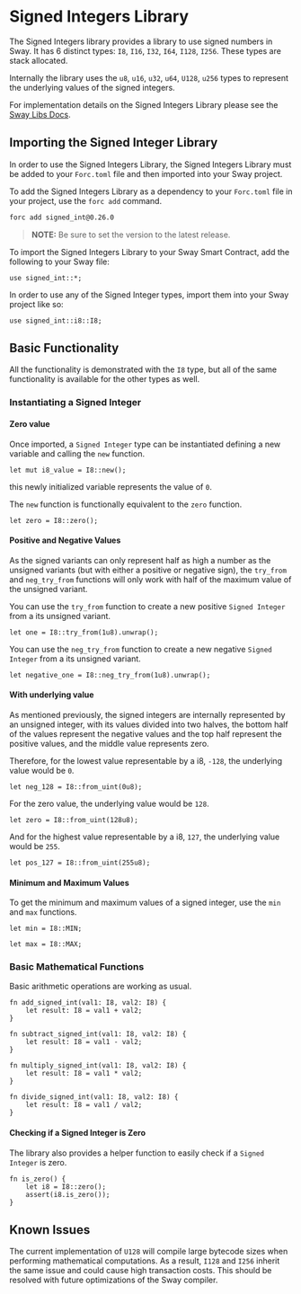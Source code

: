 # Signed Integers Library

The Signed Integers library provides a library to use signed numbers in Sway. It has 6 distinct types: `I8`, `I16`, `I32`, `I64`, `I128`, `I256`. These types are stack allocated.

Internally the library uses the `u8`, `u16`, `u32`, `u64`, `U128`, `u256` types to represent the underlying values of the signed integers.

For implementation details on the Signed Integers Library please see the [Sway Libs Docs](https://fuellabs.github.io/sway-libs/master/sway_libs/signed_int/signed_int/).

## Importing the Signed Integer Library

In order to use the Signed Integers Library, the Signed Integers Library must be added to your `Forc.toml` file and then imported into your Sway project.

To add the Signed Integers Library as a dependency to your `Forc.toml` file in your project, use the `forc add` command.

```bash
forc add signed_int@0.26.0
```

> **NOTE:** Be sure to set the version to the latest release.

To import the Signed Integers Library to your Sway Smart Contract, add the following to your Sway file:

```sway
use signed_int::*;
```

In order to use any of the Signed Integer types, import them into your Sway project like so:

```sway
use signed_int::i8::I8;
```

## Basic Functionality

All the functionality is demonstrated with the `I8` type, but all of the same functionality is available for the other types as well.

### Instantiating a Signed Integer

#### Zero value

Once imported, a `Signed Integer` type can be instantiated defining a new variable and calling the `new` function.

```sway
let mut i8_value = I8::new();
```

this newly initialized variable represents the value of `0`.

The `new` function is functionally equivalent to the `zero` function.

```sway
let zero = I8::zero();
```

#### Positive and Negative Values

As the signed variants can only represent half as high a number as the unsigned variants (but with either a positive or negative sign), the `try_from` and `neg_try_from` functions will only work with half of the maximum value of the unsigned variant.

You can use the `try_from` function to create a new positive `Signed Integer` from a its unsigned variant.

```sway
let one = I8::try_from(1u8).unwrap();
```

You can use the `neg_try_from` function to create a new negative `Signed Integer` from a its unsigned variant.

```sway
let negative_one = I8::neg_try_from(1u8).unwrap();
```

#### With underlying value

As mentioned previously, the signed integers are internally represented by an unsigned integer, with its values divided into two halves, the bottom half of the values represent the negative values and the top half represent the positive values, and the middle value represents zero.

Therefore, for the lowest value representable by a i8, `-128`, the underlying value would be `0`.

```sway
let neg_128 = I8::from_uint(0u8);
```

For the zero value, the underlying value would be `128`.

```sway
let zero = I8::from_uint(128u8);
```

And for the highest value representable by a i8, `127`, the underlying value would be `255`.

```sway
let pos_127 = I8::from_uint(255u8);
```

#### Minimum and Maximum Values

To get the minimum and maximum values of a signed integer, use the `min` and `max` functions.

```sway
let min = I8::MIN;
```

```sway
let max = I8::MAX;
```

### Basic Mathematical Functions

Basic arithmetic operations are working as usual.

```sway
fn add_signed_int(val1: I8, val2: I8) {
    let result: I8 = val1 + val2;
}

fn subtract_signed_int(val1: I8, val2: I8) {
    let result: I8 = val1 - val2;
}

fn multiply_signed_int(val1: I8, val2: I8) {
    let result: I8 = val1 * val2;
}

fn divide_signed_int(val1: I8, val2: I8) {
    let result: I8 = val1 / val2;
}
```

#### Checking if a Signed Integer is Zero

The library also provides a helper function to easily check if a `Signed Integer` is zero.

```sway
fn is_zero() {
    let i8 = I8::zero();
    assert(i8.is_zero());
}
```

## Known Issues

The current implementation of `U128` will compile large bytecode sizes when performing mathematical computations. As a result, `I128` and `I256` inherit the same issue and could cause high transaction costs. This should be resolved with future optimizations of the Sway compiler.
